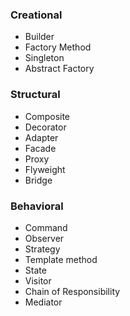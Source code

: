 
### Creational
- Builder
- Factory Method
- Singleton
- Abstract Factory
### Structural
- Composite
- Decorator
- Adapter
- Facade
- Proxy
- Flyweight
- Bridge
### Behavioral
- Command
- Observer
- Strategy
- Template method
- State
- Visitor
- Chain of Responsibility
- Mediator
